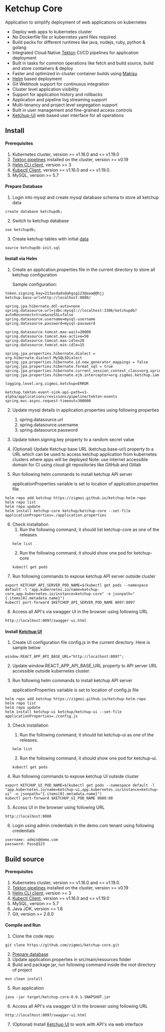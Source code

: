 # Ketchup Core

Application to simplify deployment of web applications on kubernetes
* Deploy web apps to kubernetes cluster
* No Dockerfile file or kubernetes yaml files required
* Build packs for different runtimes like java, nodejs, ruby, python & golang
* Integrated Cloud Native [Tekton](https://tekton.dev/) CI/CD pipelines for application deployment
* Built in tasks for common operations like fetch and build source, build and store containers & deploy
* Faster and optimized in-cluster container builds using [Makisu](https://github.com/uber/makisu)
* [Helm](https://helm.sh/) based deployment
* Git Webhook support for continuous integration
* Cluster level application visibility
* Support for application history and rollbacks
* Application and pipeline log streaming support
* Multi-tenancy and project level segregation support
* Built in user management and fine-grained access controls
* [Ketchup-UI](https://github.com/zigmoi/ketchup-ui) web based user interface for all operations

## Install

#### Prerequisites
1. Kubernetes cluster, version >= v1.16.0 and <= v1.19.0
2. [Tekton pipelines](https://tekton.dev/docs/getting-started/) installed on the cluster, version >= v0.19
3. [Helm CLI client](https://helm.sh/docs/intro/install/), version >= 3
4. [Kubectl Client](https://kubernetes.io/docs/tasks/tools/install-kubectl/), version >= v1.16.0 and <= v1.19.0.
5. MySQL, version >= 5.7

#### Prepare Database
1. Login into mysql and create mysql database schema to store all ketchup data
```
create database ketchupdb;
```
2. Switch to ketchup database
```
use ketchupdb;
```
3. Create ketchup tables with initial [data](https://github.com/zigmoi/ketchup-core/blob/2fe4c657da3e055245e357bc5067731853078afd/src/main/resources/ketchupdb-init.sql)
```
source ketchupdb-init.sql
```

#### Install via Helm

1. Create an application.properties file in the current directory to store all ketchup configuration

   Sample configuration:
```
token.signing.key=213asdads@ahgsg123@aaa@@hjj
ketchup.base-url=http://localhost:8080/

spring.jpa.hibernate.ddl-auto=none
spring.datasource.url=jdbc:mysql://localhost:3306/ketchupdb?autoReconnect=true&useSSL=false
spring.datasource.username=mysql-username
spring.datasource.password=mysql-password

spring.datasource.tomcat.max-wait=20000
spring.datasource.tomcat.max-active=50
spring.datasource.tomcat.max-idle=20
spring.datasource.tomcat.min-idle=15

spring.jpa.properties.hibernate.dialect = org.hibernate.dialect.MySQL5Dialect
spring.jpa.properties.hibernate.id.new_generator_mappings = false
spring.jpa.properties.hibernate.format_sql = true
spring.jpa.properties.hibernate.current_session_context_class=org.springframework.orm.hibernate5.SpringSessionContext
spring.jpa.properties.hibernate.ejb.interceptor=org.zigmoi.ketchup.iam.configurations.TenantInterceptor

logging.level.org.zigmoi.ketchup=ERROR

ketchup.tekton-event-sink-api-path=v1-alpha/applications/revisions/pipeline/tekton-events
spring.mvc.async.request-timeout=300000
```

2. Update mysql details in application.properties using following properties
   1. spring.datasource.url
   2. spring.datasource.username
   3. spring.datasource.password
3. Update token.signing.key property to a random secret value
4. (Optional) Update Ketchup base URL (ketchup.base-url) property to a URL which can be used to access 
   ketchup application from kubernetes clusters where apps will be deployed
   Note: use internet accessible domain for CI using cloud git repositories like GitHub and Gitlab
5. Run following helm commands to install ketchup API server

   applicationProperties variable is set to location of application.properties file.

```
helm repo add ketchup https://zigmoi.github.io/ketchup-helm-repo
helm repo list
helm repo update
helm install ketchup-core ketchup/ketchup-core --set-file applicationProperties=./application.properties
```  
6. Check installation
    1. Run the following command, it should list ketchup-core as one of the releases
    ```
    helm list
    ```
    2. Run the following command, it should show one pod for ketchup-core
    ```
    kubectl get pods
    ```
7. Run following commands to expose ketchup API server outside cluster
```
export KETCHUP_API_SERVER_POD_NAME=$(kubectl get pods --namespace default -l "app.kubernetes.io/name=ketchup-core,app.kubernetes.io/instance=ketchup-core" -o jsonpath="{.items[0].metadata.name}")
kubectl port-forward $KETCHUP_API_SERVER_POD_NAME 8097:8097
```
8. Access all API's via swagger UI in the browser using following URL
```
http://localhost:8097/swagger-ui.html
```

#### Install [Ketchup UI](https://github.com/zigmoi/ketchup-ui)

1. Create UI configuration file config.js in the current directory. Here is sample below
```
window.REACT_APP_API_BASE_URL="http://localhost:8097";
```
2. Update window.REACT_APP_API_BASE_URL property to API server URL accessible outside kubernetes cluster.
3. Run following helm commands to install ketchup API server

   applicationProperties variable is set to location of config.js file
   
```
helm repo add ketchup https://zigmoi.github.io/ketchup-helm-repo
helm repo list
helm repo update
helm install ketchup-ui ketchup/ketchup-ui --set-file applicationProperties=./config.js
```  
3. Check installation

    1. Run the following command, it should list ketchup-ui as one of the releases.
    ```
    helm list
    ```
    2. Run the following command, it should show one pod for ketchup-ui.
    ```
    kubectl get pods
    ```
4. Run following commands to expose ketchup UI outside cluster
```
export KETCHUP_UI_POD_NAME=$(kubectl get pods --namespace default -l "app.kubernetes.io/name=ketchup-ui,app.kubernetes.io/instance=ketchup-ui" -o jsonpath="{.items[0].metadata.name}")
kubectl port-forward $KETCHUP_UI_POD_NAME 8080:80
```
5. Access UI in the browser using following URL
```
http://localhost:8080
```
6. Login using admin credentials in the demo.com tenant using following credentials
```
username: admin@demo.com
password: Pass@123
```

## Build source

#### Prerequisites
1. Kubernetes cluster, version >= v1.16.0 and <= v1.19.0.
2. [Tekton pipelines](https://tekton.dev/docs/getting-started/) installed on the cluster, version >= v0.19
3. [Helm CLI client](https://helm.sh/docs/intro/install/), version >= 3
4. [Kubectl Client](https://kubernetes.io/docs/tasks/tools/install-kubectl/), version >= v1.16.0 and <= v1.19.0
5. MySQL, version >= 5.7
6. Java JDK, version >= 1.8
7. Git, version >= 2.6.0

#### Compile and Run

1. Clone the code repo
```
git clone https://github.com/zigmoi/ketchup-core.git
```
2. [Prepare database](#prepare-database)
3. Update application.properties in src/main/resources folder
4. Build and package jar, run following command inside the root directory of project
```
mvn clean install
```
5. Run application
```
java -jar target/ketchup-core-0.0.1-SNAPSHOT.jar
```
6. Access all API's via swagger UI in the browser using following URL
```
http://localhost:8097/swagger-ui.html
```
7. (Optional) Install [Ketchup UI](https://github.com/zigmoi/ketchup-ui) to work with API's via web interface
